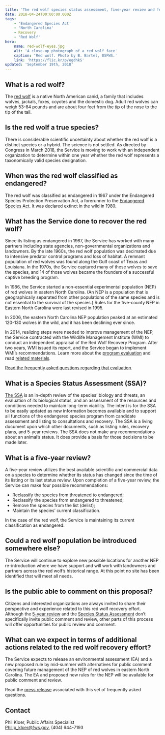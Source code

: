 ```yaml
---
title: 'The red wolf species status assessment, five-year review and future plans'
date: 2018-04-24T00:00:00.000Z
tags:
    - 'Endangered Species Act'
    - 'North Carolina'
    - Recovery
    - 'Red Wolf'
hero:
    name: red-wolf-eyes.jpg
    alt: 'A close-up photograph of a red wolf face'
    caption: 'Red wolf. Photo by B. Bartel, USFWS.'
    link: 'https://flic.kr/p/egdhkS'
updated: 'September 19th, 2018'
---
```


## What is a red wolf?

The [red wolf](/wildlife/mammals/red-wolf) is a native North American canid, a family that includes wolves, jackals, foxes, coyotes and the domestic dog. Adult red wolves can weigh 53-84 pounds and are about four feet from the tip of the nose to the tip of the tail.

## Is the red wolf a true species?

There is considerable scientific uncertainty about whether the red wolf is a distinct species or a hybrid. The science is not settled. As directed by Congress in March 2018, the Service is moving to work with an independent organization to determine within one year whether the red wolf represents a taxonomically valid species designation.

## When was the red wolf classified as endangered?

The red wolf was classified as endangered in 1967 under the Endangered Species Protection Preservation Act, a forerunner to the [Endangered Species Act](/endangered-species-act). It was declared extinct in the wild in 1980.

## What has the Service done to recover the red wolf?

Since its listing as endangered in 1967, the Service has worked with many partners including state agencies, non-governmental organizations and landowners. By the late 1960s, the red wolf population was decimated due to intensive predator control programs and loss of habitat. A remnant population of red wolves was found along the Gulf coast of Texas and Louisiana. In the 1970s, the Service captured many of these wolves to save the species, and 14 of those wolves became the founders of a successful captive breeding program.

In 1986, the Service started a non-essential experimental population (NEP) of red wolves in eastern North Carolina. (An NEP is a population that is geographically separated from other populations of the same species and is not essential to the survival of the species.) Rules for the five-county NEP in Eastern North Carolina were last revised in 1995.

In 2006, the eastern North Carolina NEP population peaked at an estimated 120-130 wolves in the wild, and it has been declining ever since.

In 2014, realizing steps were needed to improve management of the NEP, the Service contracted with the Wildlife Management Institute (WMI) to conduct an independent appraisal of the Red Wolf Recovery Program. After two years, WMI issued its report, and the Service began to implement WMI’s recommendations. Learn more about the [program evaluation](/wildlife/mammals/red-wolf#red-wolf-recovery-program-review-section) and read [related materials](/reading-room?q=Red+wolf+evaluation).

[Read the frequently asked questions regarding that evaluation](/faq/red-wolf-recovery-program-review/).

## What is a Species Status Assessment (SSA)?

[The SSA](http://ecos.fws.gov/ServCat/DownloadFile/147196) is an in-depth review of the species’ biology and threats, an evaluation of its biological status, and an assessment of the resources and conditions needed to maintain long-term viability. The intent is for the SSA to be easily updated as new information becomes available and to support all functions of the endangered species program from candidate assessment and listing to consultations and recovery. The SSA is a living document upon which other documents, such as listing rules, recovery plans, and 5-year reviews. The SSA does not make any recommendations about an animal’s status. It does provide a basis for those decisions to be made later.

## What is a five-year review?

A five-year review utilizes the best available scientific and commercial data on a species to determine whether its status has changed since the time of its listing or its last status review. Upon completion of a five-year review, the Service can make four possible recommendations:

* Reclassify the species from threatened to endangered;
* Reclassify the species from endangered to threatened;
* Remove the species from the list (delist);
* Maintain the species’ current classification.

In the case of the red wolf, the Service is maintaining its current classification as endangered.

## Could a red wolf population be introduced somewhere else?

The Service will continue to explore new possible locations for another NEP re-introduction where we have support and will work with landowners and partners across the red wolf’s historical range. At this point no site has been identified that will meet all needs.

## Is the public able to comment on this proposal?

Citizens and interested organizations are always invited to share their perspective and experience related to this red wolf recovery effort. Although the [5-year review](https://ecos.fws.gov/docs/five_year_review/doc5714.pdf) and the [Species Status Assessment](http://ecos.fws.gov/ServCat/DownloadFile/147196) don’t specifically invite public comment and review, other parts of this process will offer opportunities for public review and comment.

## What can we expect in terms of additional actions related to the red wolf recovery effort?

The Service expects to release an environmental assessment (EA) and a new proposed rule by mid-summer with alternatives for public comment covering future management of the NEP of red wolves in eastern North Carolina. The EA and proposed new rules for the NEP will be available for public comment and review.

Read the [press release](/news/2018/04/red-wolf-remains-endangered-and-work-continues-on-future-management-of-non-essential-experimental-population-in-eastern-north-carolina/) associated with this set of frequently asked questions.

## Contact

Phil Kloer, Public Affairs Specialist  
[Philip_kloer@fws.gov](mailto:Philip_kloer@fws.gov), (404) 644-7193
